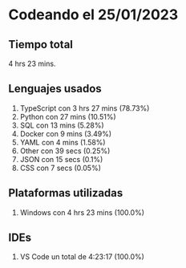 # Codeando el 25/01/2023

## Tiempo total
4 hrs 23 mins.

## Lenguajes usados
1. TypeScript con 3 hrs 27 mins (78.73%)
1. Python con 27 mins (10.51%)
1. SQL con 13 mins (5.28%)
1. Docker con 9 mins (3.49%)
1. YAML con 4 mins (1.58%)
1. Other con 39 secs (0.25%)
1. JSON con 15 secs (0.1%)
1. CSS con 7 secs (0.05%)

## Plataformas utilizadas
1. Windows con 4 hrs 23 mins (100.0%)

## IDEs
1. VS Code un total de 4:23:17 (100.0%)
